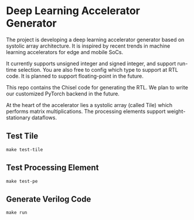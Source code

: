 # Deep Learning Accelerator Generator

The project is developing a deep learning accelerator generator based on systolic array architecture. It is inspired by recent trends in machine learning accelerators for edge and mobile SoCs.

It currently supports unsigned integer and signed integer, and support run-time selection. You are also free to config which type to support at RTL code.
It is planned to support floating-point in the future.

This repo contains the Chisel code for generating the RTL. We plan to write our customized PyTorch backend in the future.

At the heart of the accelerator lies a systolic array (called Tile) which performs matrix multiplications. The processing elements support weight-stationary dataflows.

## Test Tile

```shell
make test-tile
```

## Test Processing Element

```shell
make test-pe
```

## Generate Verilog Code

```shell
make run
```
